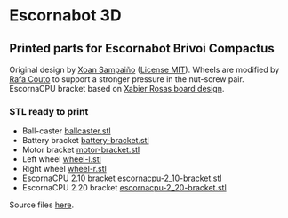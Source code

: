 
# Escornabot 3D

## Printed parts for Escornabot Brivoi Compactus 

Original design by [Xoan Sampaiño][XOA01] ([License MIT][LIC01]). Wheels are
modified by [Rafa
Couto](https://github.com/rafacouto/3d-models/tree/master/escornabot/stronger-wheel) to support a stronger pressure in the
nut-screw pair. EscornaCPU bracket based on [Xabier Rosas board
design](https://github.com/escornabot/electronics).

### STL ready to print

- Ball-caster [ballcaster.stl](brivoi-compactus/ballcaster.stl)
- Battery bracket [battery-bracket.stl](brivoi-compactus/battery-bracket.stl)
- Motor bracket [motor-bracket.stl](brivoi-compactus/motor-bracket.stl)
- Left wheel [wheel-l.stl](brivoi-compactus/wheel-l.stl)
- Right wheel [wheel-r.stl](brivoi-compactus/wheel-r.stl)
- EscornaCPU 2.10 bracket [escornacpu-2\_10-bracket.stl](brivoi-compactus/escornacpu-2_10-bracket.stl)
- EscornaCPU 2.20 bracket [escornacpu-2\_20-bracket.stl](brivoi-compactus/escornacpu-2_20-bracket.stl)


Source files [here](brivoi-compactus).




[LIC01]: brivoi-compactus/LICENSE
[XOA01]: https://github.com/xoan/escornabot
